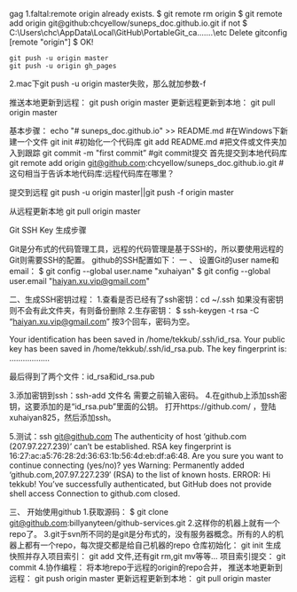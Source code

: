 gag
1.faltal:remote origin already exists.
    $ git remote rm origin
    $ git remote add origin git@github:chcyellow/suneps_doc.github.io.git
      if not
    $ C:\Users\chc\AppData\Local\GitHub\PortableGit_ca.......\etc Delete gitconfig [remote "origin"]
    $ OK!
    
    git push -u origin master 
    git push -u origin gh_pages
2.mac下git push -u origin master失败，那么就加参数-f

推送本地更新到远程：
git push origin master
更新远程更新到本地：
git pull origin master


基本步骤：
echo "# suneps_doc.github.io" >> README.md                 #在Windows下新建一个文件
git init               #初始化一个代码库
git add README.md                 #把文件或文件夹加入到跟踪
git commit -m "first commit”                  #git commit提交 首先提交到本地代码库
git remote add origin git@github.com:chcyellow/suneps_doc.github.io.git               #这句相当于告诉本地代码库:远程代码库在哪里？

提交到远程
git push -u origin master||git push -f origin master

从远程更新本地
git pull origin master

Git SSH Key 生成步骤

Git是分布式的代码管理工具，远程的代码管理是基于SSH的，所以要使用远程的Git则需要SSH的配置。
github的SSH配置如下：
一 、
设置Git的user name和email：
$ git config --global user.name "xuhaiyan"
$ git config --global user.email "haiyan.xu.vip@gmail.com"

二、生成SSH密钥过程：
1.查看是否已经有了ssh密钥：cd ~/.ssh
如果没有密钥则不会有此文件夹，有则备份删除
2.生存密钥：
$ ssh-keygen -t rsa -C “haiyan.xu.vip@gmail.com”
按3个回车，密码为空。

Your identification has been saved in /home/tekkub/.ssh/id_rsa.
Your public key has been saved in /home/tekkub/.ssh/id_rsa.pub.
The key fingerprint is:
………………

最后得到了两个文件：id_rsa和id_rsa.pub

3.添加密钥到ssh：ssh-add 文件名
需要之前输入密码。
4.在github上添加ssh密钥，这要添加的是“id_rsa.pub”里面的公钥。
打开https://github.com/ ，登陆xuhaiyan825，然后添加ssh。

5.测试：ssh git@github.com
The authenticity of host ‘github.com (207.97.227.239)’ can’t be established.
RSA key fingerprint is 16:27:ac:a5:76:28:2d:36:63:1b:56:4d:eb:df:a6:48.
Are you sure you want to continue connecting (yes/no)? yes
Warning: Permanently added ‘github.com,207.97.227.239′ (RSA) to the list of known hosts.
ERROR: Hi tekkub! You’ve successfully authenticated, but GitHub does not provide shell access
Connection to github.com closed.

三、 开始使用github
1.获取源码：
$ git clone git@github.com:billyanyteen/github-services.git
2.这样你的机器上就有一个repo了。
3.git于svn所不同的是git是分布式的，没有服务器概念。所有的人的机器上都有一个repo，每次提交都是给自己机器的repo
仓库初始化：
git init
生成快照并存入项目索引：
git add
文件,还有git rm,git mv等等…
项目索引提交：
git commit
4.协作编程：
将本地repo于远程的origin的repo合并，
推送本地更新到远程：
git push origin master
更新远程更新到本地：
git pull origin master

